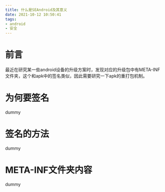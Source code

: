 ```yaml
---
title: 什么是SEAndroid及其意义
date: 2021-10-12 10:50:41
tags:
- android
- 安全
---
```


# 前言
最近在研究某一些android设备的升级方案时，发现对应的升级包中有META-INF文件夹，这个和apk中的签名类似，因此需要研究一下apk的重打包机制。

<!--more-->

# 为何要签名
dummy

# 签名的方法
dummy

# META-INF文件夹内容
dummy


